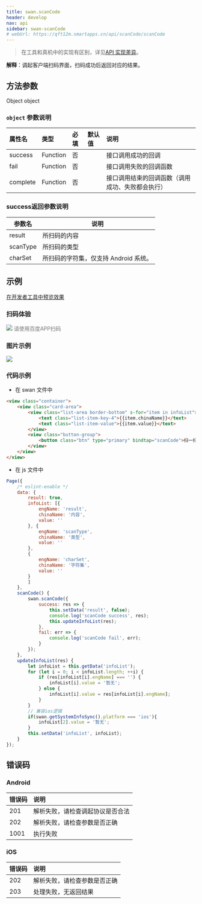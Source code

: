 ```yaml
---
title: swan.scanCode
header: develop
nav: api
sidebar: swan-scanCode
# webUrl: https://qft12m.smartapps.cn/api/scanCode/scanCode
---
```



 

> 在工具和真机中的实现有区别，详见[API 实现差异](https://smartprogram.baidu.com/docs/develop/devtools/diff/)。

**解释**：调起客户端扫码界面，扫码成功后返回对应的结果。

 
## 方法参数 

Object object

###  `object` 参数说明  

|属性名 |类型  |必填 | 默认值 |说明|
|:---- |:---- |:---- |:----|:----|
|success| Function  |  否  | |接口调用成功的回调|
|fail  |  Function  |  否 | | 接口调用失败的回调函数|
|complete  |  Function |   否 | |  接口调用结束的回调函数（调用成功、失败都会执行）|

### success返回参数说明  

|参数名 |说明|
|---- | ---- |
|result| 所扫码的内容 |
|scanType| 所扫码的类型 |
|charSet|所扫码的字符集，仅支持 Android 系统。|
## 示例

<a href="swanide://fragment/6b89b351f564a598584be659212af1bd1581515588286" title="在开发者工具中预览效果" target="_self">在开发者工具中预览效果</a>

### 扫码体验

<div class='scan-code-container'>
    <img src="https://b.bdstatic.com/miniapp/assets/images/doc_demo/scanCode.png" class="demo-qrcode-image" />
    <font color=#777 12px>请使用百度APP扫码</font>
</div>

### 图片示例
<div class="m-doc-custom-examples">
    <div class="m-doc-custom-examples-correct">
        <img src="https://b.bdstatic.com/searchbox/icms/searchbox/images/scanCode.gif">
    </div>
    <div class="m-doc-custom-examples-correct">
        <img src=" ">
    </div>
    <div class="m-doc-custom-examples-correct">
        <img src=" ">
    </div>     
</div>
 

###  代码示例 


* 在 swan 文件中
```html
<view class="container">
    <view class="card-area">
        <view class="list-area border-bottom" s-for="item in infoList">
            <text class="list-item-key-4">{{item.chinaName}}</text>
            <text class="list-item-value">{{item.value}}</text>
        </view>
        <view class="button-group">
            <button class="btn" type="primary" bindtap="scanCode">扫一扫</button>
        </view>
    </view>
</view>
```


* 在 js 文件中

```js
Page({
    /* eslint-enable */
    data: {
        result: true,
        infoList: [{
            engName: 'result',
            chinaName: '内容',
            value: ''
        }, {
            engName: 'scanType',
            chinaName: '类型',
            value: ''
        },
        {
            engName: 'charSet',
            chinaName: '字符集',
            value: ''
        }
        ]
    },
    scanCode() {
        swan.scanCode({
            success: res => {
                this.setData('result', false);
                console.log('scanCode success', res);
                this.updateInfoList(res);
            },
            fail: err => {
                console.log('scanCode fail', err);
            }
        });
    },
    updateInfoList(res) {
        let infoList = this.getData('infoList');
        for (let i = 0; i < infoList.length; ++i) {
            if (res[infoList[i].engName] === '') {
                infoList[i].value = '暂无';
            } else {
                infoList[i].value = res[infoList[i].engName];
            }
        }
        // 兼容ios逻辑
        if(swan.getSystemInfoSync().platform === 'ios'){
            infoList[2].value = '暂无';
        }
        this.setData('infoList', infoList);
    }
});
```

 
##  错误码
###  Android

|错误码|说明|
|:--|:--|
|201|解析失败，请检查调起协议是否合法|
|202|解析失败，请检查参数是否正确|
|1001|执行失败|

###  iOS

|错误码|说明|
|:--|:--|
|202|解析失败，请检查参数是否正确      |
|203|处理失败，无返回结果|
